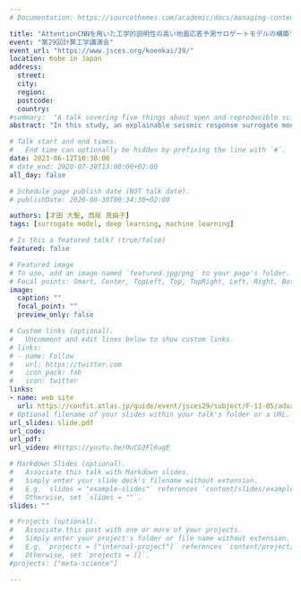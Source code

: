 ```yaml
---
# Documentation: https://sourcethemes.com/academic/docs/managing-content/

title: "AttentionCNNを用いた工学的説明性の高い地震応答予測サロゲートモデルの構築"
event: "第29回計算工学講演会"
event_url: "https://www.jsces.org/koenkai/29/"
location: Kobe in Japan
address:
  street:
  city:
  region:
  postcode:
  country:
#summary:  "A talk covering five things about open and reproducible science that every early career researcher should know. Practical tools are also covered."
abstract: "In this study, an explainable seismic response surrogate model, which can be deemed valid from an engineering perspective, was developed. The model employs SincNet convolution to segment features by frequency band and an attention mechanism to quantitatively determine the contribution of features from each frequency band to the model's predictive outcomes. For verification, a surrogate model was constructed for the seismic response analysis of isolated RC bridge piers, and its accuracy, along with the contribution of frequency bands as determined by attention, was evaluated. The results demonstrated that the surrogate model could predict seismic responses with sufficient accuracy. Furthermore, the contribution of frequency bands as identified through attention was found to be reasonable in relation to the natural frequencies of the RC bridge piers."

# Talk start and end times.
#   End time can optionally be hidden by prefixing the line with `#`.
date: 2023-06-12T10:30:00
# date_end: 2020-07-30T13:00:00+02:00
all_day: false

# Schedule page publish date (NOT talk date).
# publishDate: 2020-08-30T00:34:30+02:00

authors: [才田 大聖, 西尾 真由子]
tags: [surrogate model, deep learning, machine learning]

# Is this a featured talk? (true/false)
featured: false

# Featured image
# To use, add an image named `featured.jpg/png` to your page's folder. 
# Focal points: Smart, Center, TopLeft, Top, TopRight, Left, Right, BottomLeft, Bottom, BottomRight.
image:
  caption: ""
  focal_point: ""
  preview_only: false

# Custom links (optional).
#   Uncomment and edit lines below to show custom links.
# links:
# - name: Follow
#   url: https://twitter.com
#   icon_pack: fab
#   icon: twitter
links:
- name: web site
  url: https://confit.atlas.jp/guide/event/jsces29/subject/F-11-05/advanced
# Optional filename of your slides within your talk's folder or a URL.
url_slides: slide.pdf
url_code:
url_pdf:
url_video: #https://youtu.be/0uCG3Fl6ugE

# Markdown Slides (optional).
#   Associate this talk with Markdown slides.
#   Simply enter your slide deck's filename without extension.
#   E.g. `slides = "example-slides"` references `content/slides/example-slides.md`.
#   Otherwise, set `slides = ""`.
slides: ""

# Projects (optional).
#   Associate this post with one or more of your projects.
#   Simply enter your project's folder or file name without extension.
#   E.g. `projects = ["internal-project"]` references `content/project/deep-learning/index.md`.
#   Otherwise, set `projects = []`.
#projects: ["meta-science"]

---
```

